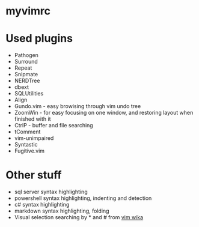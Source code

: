 myvimrc
=======

# Used plugins

* Pathogen
* Surround
* Repeat
* Snipmate
* NERDTree
* dbext
* SQLUtilities
* Align
* Gundo.vim - easy browising through vim undo tree
* ZoomWin - for easy focusing on one window, and restoring layout when finished with it
* CtrlP - buffer and file searching
* tComment
* vim-unimpaired
* Syntastic
* Fugitive.vim

# Other stuff

* sql server syntax highlighting
* powershell syntax highlighting, indenting and detection
* c# syntax highlighting
* markdown syntax highlighting, folding
* Visual selection searching by * and # from [vim wika](http://vim.wikia.com/wiki/VimTip171)
